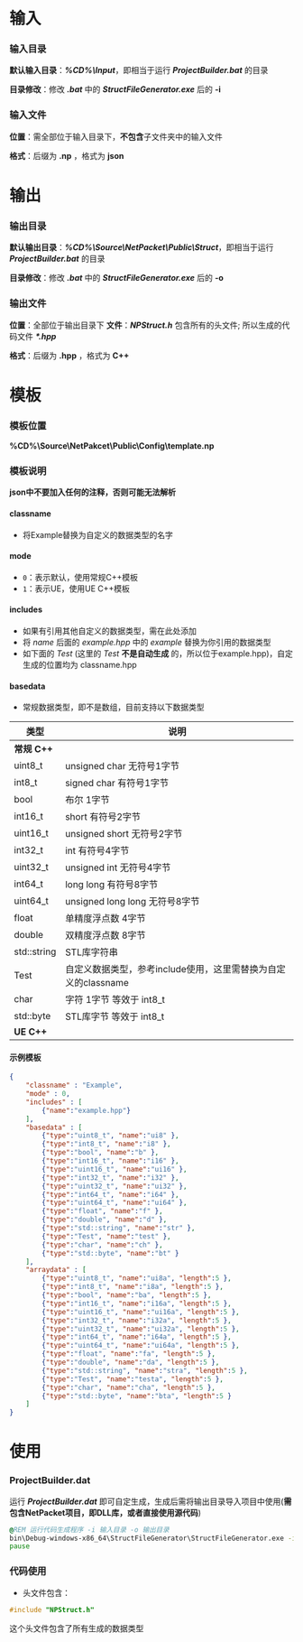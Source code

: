 # 输入
### 输入目录
**默认输入目录**：***%CD%\Input***，即相当于运行 ***ProjectBuilder.bat*** 的目录

**目录修改**：修改 ***.bat*** 中的 ***StructFileGenerator.exe*** 后的 **-i**

### 输入文件
**位置**：需全部位于输入目录下，**不包含**子文件夹中的输入文件

**格式**：后缀为 **.np** ，格式为 **json**

# 输出
### 输出目录
**默认输出目录**：***%CD%\Source\NetPacket\Public\Struct***，即相当于运行 ***ProjectBuilder.bat*** 的目录

**目录修改**：修改 ***.bat*** 中的 ***StructFileGenerator.exe*** 后的 **-o**

### 输出文件
**位置**：全部位于输出目录下
**文件**：***NPStruct.h*** 包含所有的头文件; 所以生成的代码文件 ***\*.hpp***

**格式**：后缀为 **.hpp** ，格式为 **C++**

# 模板
### 模板位置
**%CD%\Source\NetPakcet\Public\Config\template.np**
### 模板说明
**json中不要加入任何的注释，否则可能无法解析**

#### classname
- 将Example替换为自定义的数据类型的名字
#### mode
- `0`：表示默认，使用常规C++模板
- `1`：表示UE，使用UE C++模板
#### includes
- 如果有引用其他自定义的数据类型，需在此处添加
- 将 *name* 后面的 *example.hpp* 中的 *example* 替换为你引用的数据类型
- 如下面的 *Test* (这里的 *Test* **不是自动生成** 的，所以位于example.hpp)，自定生成的位置均为 classname.hpp
#### basedata
- 常规数据类型，即不是数组，目前支持以下数据类型

| 类型 | 说明 |
| ---- | ---- |
| **常规 C++** |
| uint8_t | unsigned char 无符号1字节 |
| int8_t | signed char 有符号1字节 |
| bool | 布尔 1字节 |
| int16_t | short 有符号2字节 |
| uint16_t | unsigned short 无符号2字节 |
| int32_t | int 有符号4字节 |
| uint32_t | unsigned int 无符号4字节 |
| int64_t | long long 有符号8字节 |
| uint64_t | unsigned long long 无符号8字节 |
| float | 单精度浮点数 4字节 |
| double | 双精度浮点数 8字节 |
| std::string | STL库字符串 |
| Test | 自定义数据类型，参考include使用，这里需替换为自定义的classname   |
| char | 字符 1字节 等效于 int8_t |
| std::byte | STL库字节 等效于 int8_t |
| **UE C++** |


#### 示例模板
```json
{
    "classname" : "Example",
    "mode" : 0,
    "includes" : [
        {"name":"example.hpp"}
    ],
    "basedata" : [
        {"type":"uint8_t", "name":"ui8" },
        {"type":"int8_t", "name":"i8" },
        {"type":"bool", "name":"b" },
        {"type":"int16_t", "name":"i16" },
        {"type":"uint16_t", "name":"ui16" },
        {"type":"int32_t", "name":"i32" },
        {"type":"uint32_t", "name":"ui32" },
        {"type":"int64_t", "name":"i64" },
        {"type":"uint64_t", "name":"ui64" },
        {"type":"float", "name":"f" },
        {"type":"double", "name":"d" },
        {"type":"std::string", "name":"str" },
        {"type":"Test", "name":"test" },
        {"type":"char", "name":"ch" },
        {"type":"std::byte", "name":"bt" }
    ],
    "arraydata" : [
        {"type":"uint8_t", "name":"ui8a", "length":5 },
        {"type":"int8_t", "name":"i8a", "length":5 },
        {"type":"bool", "name":"ba", "length":5 },
        {"type":"int16_t", "name":"i16a", "length":5 },
        {"type":"uint16_t", "name":"ui16a", "length":5 },
        {"type":"int32_t", "name":"i32a", "length":5 },
        {"type":"uint32_t", "name":"ui32a", "length":5 },
        {"type":"int64_t", "name":"i64a", "length":5 },
        {"type":"uint64_t", "name":"ui64a", "length":5 },
        {"type":"float", "name":"fa", "length":5 },
        {"type":"double", "name":"da", "length":5 },
        {"type":"std::string", "name":"stra", "length":5 },
        {"type":"Test", "name":"testa", "length":5 },
        {"type":"char", "name":"cha", "length":5 },
        {"type":"std::byte", "name":"bta", "length":5 }
    ]
}
```

# 使用
### ProjectBuilder.dat
运行 ***ProjectBuilder.dat*** 即可自定生成，生成后需将输出目录导入项目中使用(**需包含NetPacket项目，即DLL库，或者直接使用源代码**)
```bat
@REM 运行代码生成程序 -i 输入目录 -o 输出目录
bin\Debug-windows-x86_64\StructFileGenerator\StructFileGenerator.exe -i %CD%\Input -o %CD%\Source\NetPacket\Public\Struct
pause
```

### 代码使用
- 头文件包含：
``` C++
#include "NPStruct.h"
```
这个头文件包含了所有生成的数据类型
